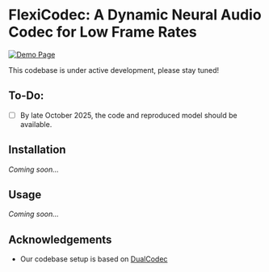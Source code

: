 # FlexiCodec: A Dynamic Neural Audio Codec for Low Frame Rates

[![Demo Page](https://img.shields.io/badge/GitHub.io-Demo_Page-blue?logo=Github&style=flat-square)](https://flexicodec.github.io/)

This codebase is under active development, please stay tuned!

## To-Do:
  - [ ] By late October 2025, the code and reproduced model should be available.


## Installation
*Coming soon...*

## Usage
*Coming soon...*

<!-- ## Citation
*Coming soon...* -->

## Acknowledgements
- Our codebase setup is based on [DualCodec](https://github.com/jiaqili3/DualCodec)